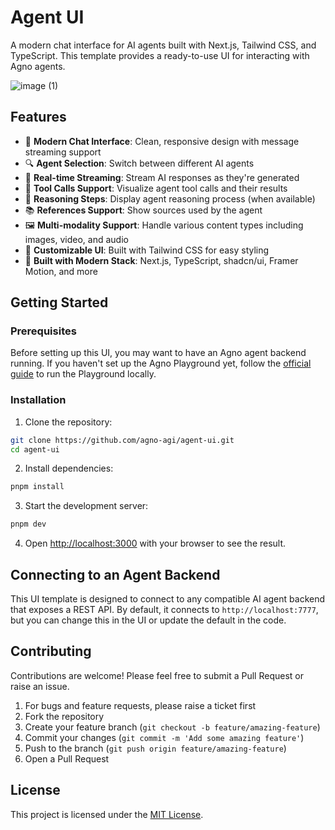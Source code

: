 # Agent UI

A modern chat interface for AI agents built with Next.js, Tailwind CSS, and TypeScript. This template provides a ready-to-use UI for interacting with Agno agents.

![image (1)](https://github.com/user-attachments/assets/7dfb6c34-7164-4497-a961-0030d684ecab)

## Features

- 💬 **Modern Chat Interface**: Clean, responsive design with message streaming support
- 🔍 **Agent Selection**: Switch between different AI agents
- 🔄 **Real-time Streaming**: Stream AI responses as they're generated
- 🧩 **Tool Calls Support**: Visualize agent tool calls and their results
- 🧠 **Reasoning Steps**: Display agent reasoning process (when available)
- 📚 **References Support**: Show sources used by the agent
- 🖼️ **Multi-modality Support**: Handle various content types including images, video, and audio
- 🎨 **Customizable UI**: Built with Tailwind CSS for easy styling
- 🧰 **Built with Modern Stack**: Next.js, TypeScript, shadcn/ui, Framer Motion, and more

## Getting Started

### Prerequisites

Before setting up this UI, you may want to have an Agno agent backend running. If you haven't set up the Agno Playground yet, follow the [official guide](https://docs.agno.com/get-started/playground#running-playground-locally) to run the Playground locally.

### Installation

1. Clone the repository:

```bash
git clone https://github.com/agno-agi/agent-ui.git
cd agent-ui
```

2. Install dependencies:

```bash
pnpm install
```

3. Start the development server:

```bash
pnpm dev
```

4. Open [http://localhost:3000](http://localhost:3000) with your browser to see the result.

## Connecting to an Agent Backend

This UI template is designed to connect to any compatible AI agent backend that exposes a REST API. By default, it connects to `http://localhost:7777`, but you can change this in the UI or update the default in the code.

## Contributing

Contributions are welcome! Please feel free to submit a Pull Request or raise an issue.

1. For bugs and feature requests, please raise a ticket first
2. Fork the repository
3. Create your feature branch (`git checkout -b feature/amazing-feature`)
4. Commit your changes (`git commit -m 'Add some amazing feature'`)
5. Push to the branch (`git push origin feature/amazing-feature`)
6. Open a Pull Request

## License

This project is licensed under the [MIT License](./LICENSE).

